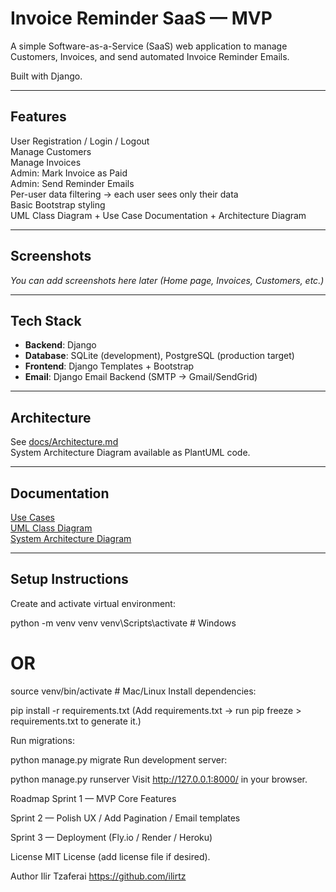# Invoice Reminder SaaS — MVP

A simple Software-as-a-Service (SaaS) web application to manage Customers, Invoices, and send automated Invoice Reminder Emails.

Built with Django.

---

## Features

 User Registration / Login / Logout  
 Manage Customers  
 Manage Invoices  
 Admin: Mark Invoice as Paid  
 Admin: Send Reminder Emails  
 Per-user data filtering → each user sees only their data  
 Basic Bootstrap styling  
 UML Class Diagram + Use Case Documentation + Architecture Diagram

---

## Screenshots

_You can add screenshots here later (Home page, Invoices, Customers, etc.)_

---

## Tech Stack

- **Backend**: Django  
- **Database**: SQLite (development), PostgreSQL (production target)  
- **Frontend**: Django Templates + Bootstrap  
- **Email**: Django Email Backend (SMTP → Gmail/SendGrid)

---

## Architecture

See [docs/Architecture.md](docs/Architecture.md)  
System Architecture Diagram available as PlantUML code.

---

## Documentation

[Use Cases](docs/UseCases.md)  
[UML Class Diagram](docs/UML.md)  
[System Architecture Diagram](docs/SystemArchitecture.md)

---

## Setup Instructions


Create and activate virtual environment:

python -m venv venv
venv\Scripts\activate   # Windows
# OR
source venv/bin/activate   # Mac/Linux
Install dependencies:

pip install -r requirements.txt
(Add requirements.txt → run pip freeze > requirements.txt to generate it.)

Run migrations:

python manage.py migrate
Run development server:

python manage.py runserver
Visit http://127.0.0.1:8000/ in your browser.

Roadmap
 Sprint 1 — MVP Core Features

 Sprint 2 — Polish UX / Add Pagination / Email templates

 Sprint 3 — Deployment (Fly.io / Render / Heroku)

License
MIT License (add license file if desired).

Author
Ilir Tzaferai
https://github.com/ilirtz